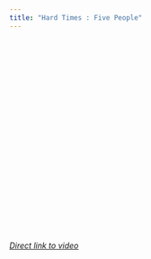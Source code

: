```yaml
---
title: "Hard Times : Five People"
---
```

<p><object width="425" height="344"><param name="movie" value="https://www.youtube.com/v/aEREWWhMnxw&color1=0xb1b1b1&color2=0xcfcfcf&hl=en&feature=player_embedded&fs=1"></param><param name="allowFullScreen" value="true"></param><param name="allowScriptAccess" value="always"></param><embed src="https://www.youtube.com/v/aEREWWhMnxw&color1=0xb1b1b1&color2=0xcfcfcf&hl=en&feature=player_embedded&fs=1" type="application/x-shockwave-flash" allowfullscreen="true" allowScriptAccess="always" width="425" height="344"></embed></object></p>
<p><em><a href="https://www.youtube.com/watch?v=aEREWWhMnxw&feature=player_embedded">Direct link to video</a></em></p>
